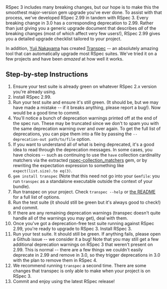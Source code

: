 RSpec 3 includes many breaking changes, but our hope is to make this the smoothest
major-version gem upgrade you've ever done. To assist with that process, we've developed
RSpec 2.99 in tandem with RSpec 3. Every breaking change in 3.0 has a corresponding
deprecation to 2.99.  Rather than just giving you a generic upgrade document that describes
_all_ of the breaking changes (most of which affect very few users!), RSpec 2.99 gives you a
detailed upgrade checklist tailored to your project.

In addition, [Yuji Nakayama](https://twitter.com/nkym37) has created [Transpec](http://yujinakayama.me/transpec/) -- an absolutely amazing tool that can
automatically upgrade most RSpec suites. We've tried it on a few projects and have been _amazed_ at how well it works.

## Step-by-step Instructions

1. Ensure your test suite is already green on whatever RSpec 2.x version
   you're already using.
2. Install RSpec 2.99.
3. Run your test suite and ensure it's still green. (It should be, but
   we may have made a mistake -- if it breaks anything, please report
   a bug!). Now would be a good time to commit.
4. You'll notice a bunch of deprecation warnings printed off at the
   end of the spec run. These may be truncated since we don't to
   spam you with the same deprecation warning over and over again. To
   get the full list of deprecations, you can pipe them into a file
   by passing the `--deprecation-out path/to/file` option.
5. If you want to understand all of what is being deprecated, it's a
   good idea to read through the deprecation messages.  In some cases,
   you have choices -- such as continuing to use the `have` collection
   cardinality matchers via the extracted
   [rspec-collection_matchers](https://github.com/rspec/rspec-collection_matchers)
   gem, or by rewriting the expectation expression to something like
   `expect(list.size).to eq(3)`.
6. `gem install transpec` (Note that this need not go into your
   `Gemfile`: you run `transpec` as a standalone executable
    outside the context of your bundle).
7. Run transpec on your project. Check `transpec --help` or
   [the README](https://github.com/yujinakayama/transpec#transpec)
   for a full list of options.
8. Run the test suite (it should still be green but it's always good to
   check!) and commit.
9. If there are any remaining deprecation warnings (transpec doesn't
   quite handle all of the warnings you may get), deal with them.
9. Once you've got a deprecation-free test suite running against RSpec
   2.99, you're ready to upgrade to RSpec 3. Install RSpec 3.
10. Run your test suite. It should still be green. If anything fails,
    please open a Github issue -- we consider it a bug! Note
    that you may still get a few additional deprecation warnings on
    RSpec 3 that weren't present on 2.99.  This is normal -- there are
    a few things we couldn't easily deprecate in 2.99 and remove in 3.0,
    so they trigger deprecations in 3.0 with the plan to remove them in
    RSpec 4.
11. We recommend running `transpec` a second time. There are some
    changes that transpec is only able to make when your project is on
    RSpec 3.
12. Commit and enjoy using the latest RSpec release!
